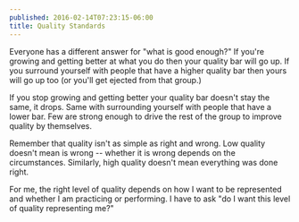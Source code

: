 ```yaml
---
published: 2016-02-14T07:23:15-06:00
title: Quality Standards
---
```

Everyone has a different answer for "what is good enough?" If you're growing and getting better at what you do then your quality bar will go up. If you surround yourself with people that have a higher quality bar then yours will go up too (or you'll get ejected from that group.) 

If you stop growing and getting better your quality bar doesn't stay the same, it drops. Same with surrounding yourself with people that have a lower bar. Few are strong enough to drive the rest of the group to improve quality by themselves.

Remember that quality isn't as simple as right and wrong. Low quality doesn't mean is wrong -- whether it is wrong depends on the circumstances. Similarly, high quality doesn't mean everything was done right.

For me, the right level of quality depends on how I want to be represented and whether I am practicing or performing. I have to ask "do I want this level of quality representing me?"